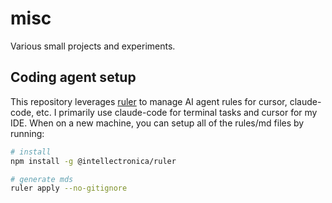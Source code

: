# misc

Various small projects and experiments.

## Coding agent setup

This repository leverages [ruler](https://github.com/intellectronica/ruler) to manage AI agent rules for cursor, claude-code, etc. I primarily use claude-code for terminal tasks and cursor for my IDE. When on a new machine, you can setup all of the rules/md files by running:

```bash
# install
npm install -g @intellectronica/ruler

# generate mds
ruler apply --no-gitignore
```
